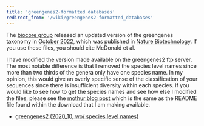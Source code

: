 ```yaml
---
title: 'greengenes2-formatted databases'
redirect_from: '/wiki/greengenes2-formatted_databases'
---
```


The [biocore group](https://github.com/biocore/greengenes2/) released an updated version of the greengenes taxonomy in [October 2022](https://ftp.microbio.me/greengenes_release/2022.10/), which was published in [Nature Biotechnology](https://www.nature.com/articles/s41587-023-01845-1). If you use these files, you should cite McDonald et al.

I have modified the version made available on the greengenes2 ftp server. The most notable difference is that I removed the species level names since more than two thirds of the genera only have one species name. In my opinion, this would give an overly specific sense of the classification of your sequences since there is insufficient diversity within each species. If you would like to see how to get the species names and see how else I modified the files, please see the [mothur blog post](/blog/2014/greengenes-v13_8_99-reference-files) which is the same as the README file found within the download that I am making available.

* [greengenes2 (2020_10, wo/ species level names)](https://mothur.s3.us-east-2.amazonaws.com/wiki/greengenes2_2020_10.wo_sp.tgz)